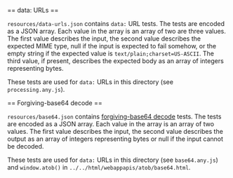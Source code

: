 == data: URLs ==

`resources/data-urls.json` contains `data:` URL tests. The tests are encoded as a JSON array. Each value in the array is an array of two are three values. The first value describes the input, the second value describes the expected MIME type, null if the input is expected to fail somehow, or the empty string if the expected value is `text/plain;charset=US-ASCII`. The third value, if present, describes the expected body as an array of integers representing bytes.

These tests are used for `data:` URLs in this directory (see `processing.any.js`).

== Forgiving-base64 decode ==

`resources/base64.json` contains [forgiving-base64 decode](https://infra.spec.whatwg.org/#forgiving-base64-decode) tests. The tests are encoded as a JSON array. Each value in the array is an array of two values. The first value describes the input, the second value describes the output as an array of integers representing bytes or null if the input cannot be decoded.

These tests are used for `data:` URLs in this directory (see `base64.any.js`) and `window.atob()` in `../../html/webappapis/atob/base64.html`.
